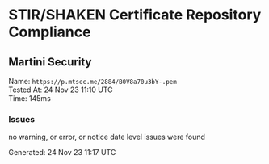 # STIR/SHAKEN Certificate Repository Compliance

## Martini Security

Name: `https://p.mtsec.me/2884/B0V8a70u3bY-.pem`\
Tested At: 24 Nov 23 11:10 UTC\
Time: 145ms

### Issues

no warning, or error, or notice date level issues were found

Generated: 24 Nov 23 11:17 UTC